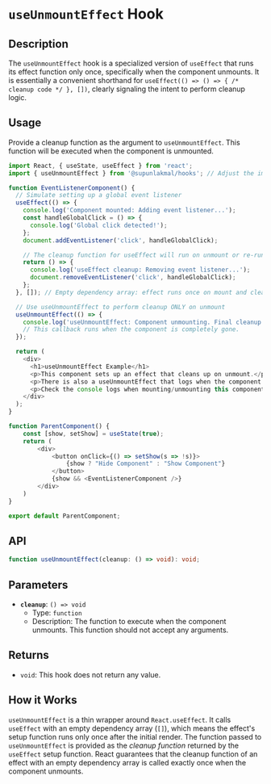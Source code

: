 # `useUnmountEffect` Hook

## Description

The `useUnmountEffect` hook is a specialized version of `useEffect` that runs its effect function only once, specifically when the component unmounts. It is essentially a convenient shorthand for `useEffect(() => () => { /* cleanup code */ }, [])`, clearly signaling the intent to perform cleanup logic.

## Usage

Provide a cleanup function as the argument to `useUnmountEffect`. This function will be executed when the component is unmounted.

```typescript
import React, { useState, useEffect } from 'react';
import { useUnmountEffect } from '@supunlakmal/hooks'; // Adjust the import path

function EventListenerComponent() {
  // Simulate setting up a global event listener
  useEffect(() => {
    console.log('Component mounted: Adding event listener...');
    const handleGlobalClick = () => {
      console.log('Global click detected!');
    };
    document.addEventListener('click', handleGlobalClick);

    // The cleanup function for useEffect will run on unmount or re-run
    return () => {
      console.log('useEffect cleanup: Removing event listener...');
      document.removeEventListener('click', handleGlobalClick);
    };
  }, []); // Empty dependency array: effect runs once on mount and cleans up on unmount

  // Use useUnmountEffect to perform cleanup ONLY on unmount
  useUnmountEffect(() => {
    console.log('useUnmountEffect: Component unmounting. Final cleanup.');
    // This callback runs when the component is completely gone.
  });

  return (
    <div>
      <h1>useUnmountEffect Example</h1>
      <p>This component sets up an effect that cleans up on unmount.</p>
      <p>There is also a useUnmountEffect that logs when the component is unmounted.</p>
      <p>Check the console logs when mounting/unmounting this component.</p>
    </div>
  );
}

function ParentComponent() {
    const [show, setShow] = useState(true);
    return (
        <div>
            <button onClick={() => setShow(s => !s)}>
                {show ? "Hide Component" : "Show Component"}
            </button>
            {show && <EventListenerComponent />}
        </div>
    )
}

export default ParentComponent;
```

## API

```typescript
function useUnmountEffect(cleanup: () => void): void;
```

## Parameters

- **`cleanup`**: `() => void`
  - Type: `function`
  - Description: The function to execute when the component unmounts. This function should not accept any arguments.

## Returns

- `void`: This hook does not return any value.

## How it Works

`useUnmountEffect` is a thin wrapper around `React.useEffect`. It calls `useEffect` with an empty dependency array (`[]`), which means the effect's setup function runs only once after the initial render. The function passed to `useUnmountEffect` is provided as the _cleanup function_ returned by the `useEffect` setup function. React guarantees that the cleanup function of an effect with an empty dependency array is called exactly once when the component unmounts.
